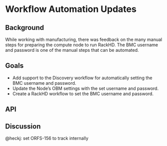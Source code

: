 # Workflow Automation Updates

## Background

While working with manufacturing, there was feedback on the many manual steps for preparing the compute node to run RackHD.  The BMC username and password is one of the manual steps that can be automated.



## Goals

* Add support to the Discovery workflow for automatically setting the BMC username and password.
* Update the Node’s OBM settings with the set username and password.
* Create a RackHD workflow to set the BMC username and password.

## API

## Discussion

@heckj: set ORFS-156 to track internally
